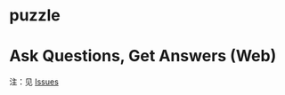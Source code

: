 # puzzle

# Ask Questions, Get Answers (Web)

注：见 [Issues](https://github.com/joeyguo/puzzle/issues)
